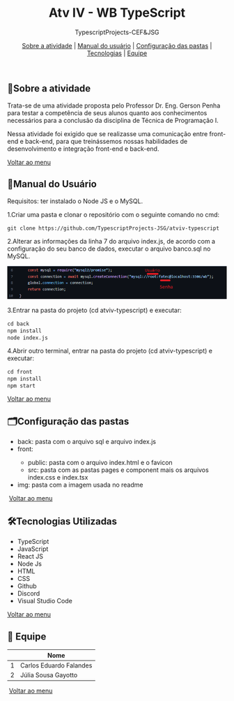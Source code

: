 <div align="center" id="menu">
    <h1>Atv IV - WB TypeScript</h1>
    <p> TypescriptProjects-CEF&JSG </p>
    <p>
    <a href="#sobre">Sobre a atividade</a> | 
    <a href="#manual">Manual do usuário</a> |
    <a href="#pastas">Configuração das pastas</a> | 
  	<a href="#tecnologias">Tecnologias</a> |
    <a href="#equipe">Equipe</a>
</p>
</div>



<br>

<h2 id="sobre">📝Sobre a atividade</h2>

<p>Trata-se de uma atividade proposta pelo Professor Dr. Eng. Gerson Penha para testar a competência de seus alunos quanto aos conhecimentos necessários para a conclusão da disciplina de Técnica de Programação I. </p>

<p>Nessa atividade foi exigido que se realizasse uma comunicação entre front-end e back-end, para que treinássemos nossas habilidades de desenvolvimento e integração front-end e back-end.</p>

<a href="#menu">Voltar ao menu </a>



<h2 id="manual"> 📜Manual do Usuário </h2>

Requisitos: ter instalado o Node JS e o MySQL.

1.Criar uma pasta e clonar o repositório com o seguinte comando no cmd: </li>

```
git clone https://github.com/TypescriptProjects-JSG/atviv-typescript
```

2.Alterar as informações da linha 7 do arquivo index.js, de acordo com a configuração do seu banco de dados, executar o arquivo banco.sql no MySQL.

<img src="img/index.png">

3.Entrar na pasta do projeto (cd atviv-typescript) e executar:

```
cd back
npm install
node index.js
```

4.Abrir outro terminal, entrar na pasta do projeto (cd atviv-typescript) e executar:

```
cd front
npm install
npm start
```

<a href="#menu">Voltar ao menu </a>



<h2 id="pastas"> 🗂Configuração das pastas</h2>

<ul>
    <li>back: pasta com o arquivo sql e arquivo index.js</li>
    <li>front: </li>
    <ul>
        <li> public: pasta com o arquivo index.html e o favicon</li>
    	<li> src: pasta com as pastas pages e component mais os arquivos index.css e index.tsx </li>
    </ul>
    <li>img: pasta com a imagem usada no readme</li>
</ul>




 <a href="#menu">Voltar ao menu </a>



<h2 id="tecnologias">🛠Tecnologias Utilizadas</h2>

<ul> 
    <li> TypeScript</li>
    <li> JavaScript</li>
    <li> React JS </li>
    <li> Node Js </li>
    <li> HTML </li>
    <li> CSS </li>
    <li> Github </li>
    <li> Discord </li>
    <li> Visual Studio Code</li>
</ul>


<a href="#menu">Voltar ao menu</a>



<h2 id="equipe">👥 Equipe</h2>

|      | Nome                    |
| ---- | ----------------------- |
| 1    | Carlos Eduardo Falandes |
| 2    | Júlia Sousa Gayotto     |

 <a href="#menu">Voltar ao menu </a>

